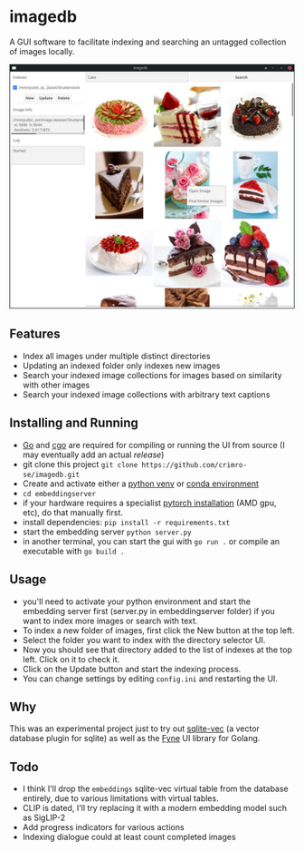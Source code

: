 # imagedb

A GUI software to facilitate indexing and searching an untagged collection of images locally.

![screenshot](imagedb.jpg)

## Features

- Index all images under multiple distinct directories
- Updating an indexed folder only indexes new images
- Search your indexed image collections for images based on similarity with other images
- Search your indexed image collections with arbitrary text captions

## Installing and Running

- [Go](https://go.dev) and [cgo](https://github.com/go101/go101/wiki/CGO-Environment-Setup) are required for compiling or running the UI from source (I may eventually add an actual *release*)
- git clone this project  `git clone https://github.com/crimro-se/imagedb.git`
- Create and activate either a [python venv](https://docs.python.org/3/library/venv.html) or [conda environment](https://docs.conda.io/projects/conda/en/latest/user-guide/tasks/manage-environments.html)
- `cd embeddingserver`
- if your hardware requires a specialist [pytorch installation](https://pytorch.org/get-started/locally/) (AMD gpu, etc), do that manually first.
- install dependencies: `pip install -r requirements.txt`
- start the embedding server `python server.py`
- in another terminal, you can start the gui with `go run .` or compile an executable with `go build .`

## Usage

- you'll need to activate your python environment and start the embedding server first (server.py in embeddingserver folder) if you want to index more images or search with text.
- To index a new folder of images, first click the New button at the top left.
- Select the folder you want to index with the directory selector UI.
- Now you should see that directory added to the list of indexes at the top left. Click on it to check it.
- Click on the Update button and start the indexing process.
- You can change settings by editing `config.ini` and restarting the UI.

## Why

This was an experimental project just to try out [sqlite-vec](https://github.com/asg017/sqlite-vec) (a vector database plugin for sqlite) as well as the [Fyne](https://fyne.io/) UI library for Golang.

## Todo

- I think I'll drop the `embeddings` sqlite-vec virtual table from the database entirely, due to various limitations with virtual tables.
- CLIP is dated, I'll try replacing it with a modern embedding model such as SigLIP-2
- Add progress indicators for various actions
- Indexing dialogue could at least count completed images